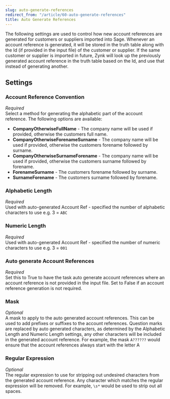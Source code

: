 ```yaml
---
slug: auto-generate-references
redirect_from: "/article/60-auto-generate-references"
title: Auto Generate References
---
```

The following settings are used to control how new account references are generated for customers or suppliers imported into Sage. Whenever an account reference is generated, it will be stored in the truth table along with the Id (if provided in the input file) of the customer or supplier. If the same customer or supplier is imported in future, Zynk will look up the previously generated account reference in the truth table based on the Id, and use that instead of generating another.

## Settings
### Account Reference Convention
_Required_  
Select a method for generating the alphabetic part of the account reference. The following options are available:	
 * **CompanyOtherwiseFullName** - The company name will be used if provided, otherwise the customers full name.
 * **CompanyOtherwiseForenameSurname** - The company name will be used if provided, otherwise the customers forename followed by surname.
 * **CompanyOtherwiseSurnameForename** - The company name will be used if provided, otherwise the customers surname followed by forename.
 * **ForenameSurname** - The customers forename followed by surname.
 * **SurnameForename** - The customers surname followed by forename.

### Alphabetic Length
_Required_  
Used with auto-generated Account Ref - specified the number of alphabetic characters to use e.g. 3 = `ABC`

### Numeric Length
_Required_  
Used with auto-generated Account Ref - specified the number of numeric characters to use e.g. 3 = `001`

### Auto generate Account References
_Required_  
Set this to True to have the task auto generate account references where an account reference is not provided in the input file. Set to False if an account reference generation is not required.

### Mask
_Optional_  
A mask to apply to the auto generated account references. This can be used to add prefixes or suffixes to the account references. Question marks are replaced by auto generated characters, as determined by the Alphabetic Length and Numeric Length settings, any other characters will be included in the generated account reference. For example, the mask `A??????` would ensure that the account references always start with the letter A

### Regular Expression
_Optional_  
The regular expression to use for stripping out undesired characters from the generated account reference. Any character which matches the regular expression will be removed. For example, `\s*` would be used to strip out all spaces.